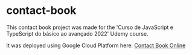 # contact-book
This contact book project was made for the 'Curso de JavaScript e TypeScript do básico ao avançado 2022' Udemy course.

It was deployed using Google Cloud Platform here: [Contact Book Online](https://contactbook.gabriel.com.ar/)

